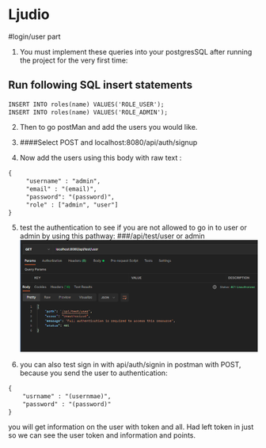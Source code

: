# Ljudio


#login/user part
1. You must implement these queries into your postgresSQL after running the project for the very first time:
## Run following SQL insert statements
```
INSERT INTO roles(name) VALUES('ROLE_USER');
INSERT INTO roles(name) VALUES('ROLE_ADMIN');
```


2. Then to go postMan and add the users you would like.


3. ####Select POST and localhost:8080/api/auth/signup


4. Now add the users using this body with raw text :

```
{
     "username" : "admin",
     "email" : "(email)",
     "password": "(password)",
     "role" : ["admin", "user"]
}
```

5. test the authentication to see if you are not allowed to go in to user or admin by using this pathway:
   ###/api/test/user or admin
![img.png](img.png)



6. you can also test sign in with api/auth/signin in postman with POST, because you send the user to authentication:

```
{
    "usrname" : "(usernmae)",
    "password" : "(password)"
}
```

you will get information on the user with token and all. Had left token in just so we can see the user token and information and points.



